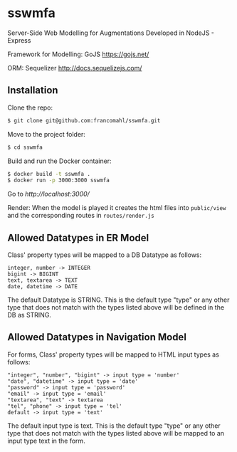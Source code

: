 # sswmfa
Server-Side Web Modelling for Augmentations
Developed in NodeJS - Express

Framework for Modelling: GoJS https://gojs.net/

ORM: Sequelizer http://docs.sequelizejs.com/

## Installation
Clone the repo:
```bash
$ git clone git@github.com:francomahl/sswmfa.git
```
Move to the project folder:
```bash
$ cd sswmfa
```
Build and run the Docker container:
```bash
$ docker build -t sswmfa .
$ docker run -p 3000:3000 sswmfa
```
Go to *http://localhost:3000/*

Render: When the model is played it creates the html files into `public/view` and the corresponding
routes in `routes/render.js`

## Allowed Datatypes in ER Model
Class' property types will be mapped to a DB Datatype as follows:
```
integer, number -> INTEGER
bigint -> BIGINT
text, textarea -> TEXT
date, datetime -> DATE
```
The default Datatype is STRING. This is the default type "type" or any other type that does not match with the types listed above will be defined in the DB as STRING.

## Allowed Datatypes in Navigation Model
For forms, Class' property types will be mapped to HTML input types as follows:
```
"integer", "number", "bigint" -> input type = 'number'
"date", "datetime" -> input type = 'date'
"password" -> input type = 'password'
"email" -> input type = 'email'
"textarea", "text" -> textarea
"tel", "phone" -> input type = 'tel'					
default -> input type = 'text'
```
The default input type is text. This is the default type "type" or any other type that does not match with the types listed above will be mapped to an input type text in the form.
